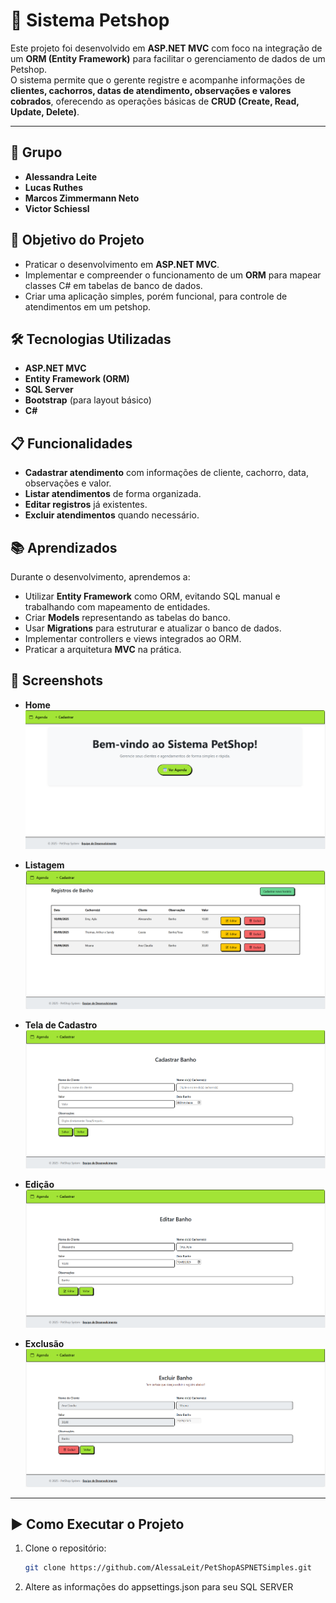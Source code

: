 # 🐾 Sistema Petshop

Este projeto foi desenvolvido em **ASP.NET MVC** com foco na integração de um **ORM (Entity Framework)** para facilitar o gerenciamento de dados de um Petshop.  
O sistema permite que o gerente registre e acompanhe informações de **clientes, cachorros, datas de atendimento, observações e valores cobrados**, oferecendo as operações básicas de **CRUD (Create, Read, Update, Delete)**.

---

## 👥 Grupo

- **Alessandra Leite**
- **Lucas Ruthes**
- **Marcos Zimmermann Neto**
- **Victor Schiessl**
 
## 🚀 Objetivo do Projeto
- Praticar o desenvolvimento em **ASP.NET MVC**.  
- Implementar e compreender o funcionamento de um **ORM** para mapear classes C# em tabelas de banco de dados.  
- Criar uma aplicação simples, porém funcional, para controle de atendimentos em um petshop.  

## 🛠️ Tecnologias Utilizadas
- **ASP.NET MVC**  
- **Entity Framework (ORM)**  
- **SQL Server**  
- **Bootstrap** (para layout básico)  
- **C#**

## 📋 Funcionalidades
- **Cadastrar atendimento** com informações de cliente, cachorro, data, observações e valor.  
- **Listar atendimentos** de forma organizada.  
- **Editar registros** já existentes.  
- **Excluir atendimentos** quando necessário.  

## 📚 Aprendizados
Durante o desenvolvimento, aprendemos a:  
- Utilizar **Entity Framework** como ORM, evitando SQL manual e trabalhando com mapeamento de entidades.  
- Criar **Models** representando as tabelas do banco.  
- Usar **Migrations** para estruturar e atualizar o banco de dados.  
- Implementar controllers e views integrados ao ORM.  
- Praticar a arquitetura **MVC** na prática.

## 📸 Screenshots

- **Home**  
  ![Home](image_readme/Home.png)

- **Listagem**  
  ![Listagem](image_readme/Visualizar.png)
  
- **Tela de Cadastro**  
  ![Cadastro](image_readme/Cadastrar.png)

- **Edição**  
  ![Edicao](image_readme/Editar.png)

- **Exclusão**  
  ![Exclusao](image_readme/Excluir.png)

---

## ▶️ Como Executar o Projeto
1. Clone o repositório:  
   ```bash
   git clone https://github.com/AlessaLeit/PetShopASPNETSimples.git

2. Altere as informações do appsettings.json para seu SQL SERVER
   
